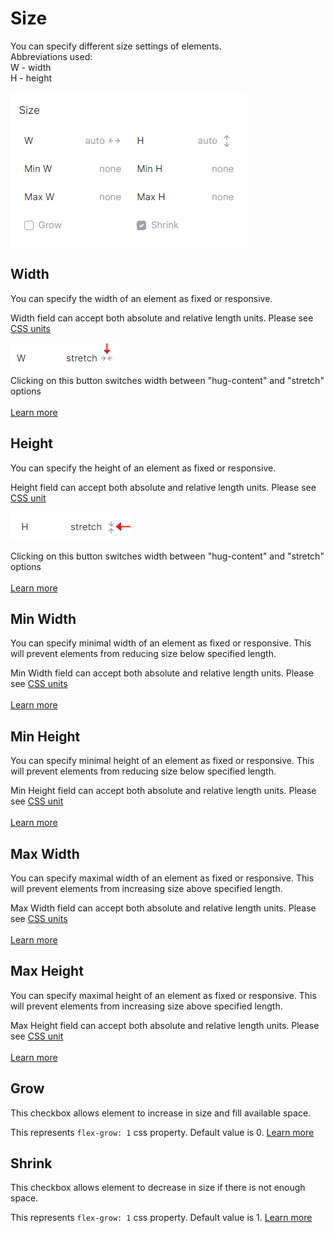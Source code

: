 # Size

You can specify different size settings of elements. \
Abbreviations used:\
W - width\
H - height

![](<../.gitbook/assets/Screenshot 2022-04-30 171742.png>)

## Width

You can specify the width of an element as fixed or responsive.&#x20;

Width field can accept both absolute and relative length units. Please see [CSS units](css-units.md)

![](<../.gitbook/assets/image (3) (1) (1).png>)\
Clicking on this button switches width between "hug-content" and "stretch" options\
\
[Learn more](https://developer.mozilla.org/en-US/docs/Web/CSS/width)

## Height

You can specify the height of an element as fixed or responsive.&#x20;

Height field can accept both absolute and relative length units. Please see [CSS unit](css-units.md)

![](<../.gitbook/assets/image (2) (1) (1) (1) (1).png>)

Clicking on this button switches width between "hug-content" and "stretch" options\
\
[Learn more](https://developer.mozilla.org/en-US/docs/Web/CSS/height)

## Min Width

You can specify minimal width of an element as fixed or responsive. This will prevent elements from reducing size below specified length.&#x20;

Min Width field can accept both absolute and relative length units. Please see [CSS units](css-units.md)\
\
[Learn more](https://developer.mozilla.org/en-US/docs/Web/CSS/min-width)

## Min Height

You can specify  minimal height of an element as fixed or responsive. This will prevent elements from reducing size below specified length.&#x20;

Min Height field can accept both absolute and relative length units. Please see [CSS unit](css-units.md)\
\
[Learn more](https://developer.mozilla.org/en-US/docs/Web/CSS/min-height)

## Max Width

You can specify maximal width of an element as fixed or responsive. This will prevent elements from increasing size above specified length.&#x20;

Max Width field can accept both absolute and relative length units. Please see [CSS units](css-units.md)\
\
[Learn more](https://developer.mozilla.org/en-US/docs/Web/CSS/max-width)

## Max Height

You can specify maximal height of an element as fixed or responsive. This will prevent elements from increasing size above specified length.&#x20;

Max Height field can accept both absolute and relative length units. Please see [CSS unit](css-units.md)\
\
[Learn more](https://developer.mozilla.org/en-US/docs/Web/CSS/max-height)

## Grow

This checkbox allows element to increase in size and fill available space.&#x20;

This represents `flex-grow: 1` css property. Default value is 0. [Learn more](https://developer.mozilla.org/en-US/docs/Web/CSS/flex-grow)

## Shrink

This checkbox allows element to decrease in size if there is not enough space.&#x20;

This represents `flex-grow: 1` css property. Default value is 1. [Learn more](https://developer.mozilla.org/en-US/docs/Web/CSS/flex-shrink)
